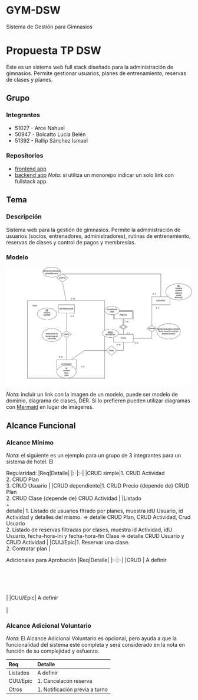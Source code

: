 # GYM-DSW
 Sistema de Gestión para Gimnasios 
# Propuesta TP DSW
Este es un sistema web full stack diseñado para la administración de gimnasios. Permite gestionar usuarios, planes de entrenamiento, reservas de clases y planes. 
## Grupo
### Integrantes
* 51027 - Arce Nahuel
* 50947 - Bolcatto Lucía Belén
* 51392 - Rallip Sánchez Ismael
  
### Repositorios
* [frontend app](http://hyperlinkToGihubOrGitlab)
* [backend app](http://hyperlinkToGihubOrGitlab)
*Nota*: si utiliza un monorepo indicar un solo link con fullstack app.

## Tema
### Descripción
Sistema web para la gestión de gimnasios. Permite la administración de usuarios (socios, entrenadores, administradores), rutinas de entrenamiento, reservas de clases y control de pagos y membresías.

### Modelo
![imagen del modelo](images/DER.png)

*Nota*: incluir un link con la imagen de un modelo, puede ser modelo de dominio, diagrama de clases, DER. Si lo prefieren pueden utilizar diagramas con [Mermaid](https://mermaid.js.org) en lugar de imágenes.

## Alcance Funcional 

### Alcance Mínimo

*Nota*: el siguiente es un ejemplo para un grupo de 3 integrantes para un sistema de hotel. El 

Regularidad:
|Req|Detalle|
|:-|:-|
|CRUD simple|1. CRUD Actividad <br>2. CRUD Plan <br>3. CRUD Usuario |
|CRUD dependiente|1. CRUD Precio {depende de} CRUD Plan <br>2. CRUD Clase {depende de} CRUD Actividad |
|Listado<br>+<br>detalle| 1. Listado de usuarios fltrado por planes, muestra idU Usuario, id Actividad y detalles del mismo. => detalle CRUD Plan, CRUD Actividad, Crud Usuario <br> 2. Listado de reservas filtradas por clases, muestra id Actividad, idU Usuario, fecha-hora-ini y fecha-hora-fin Clase => detalle CRUD Usuario y CRUD Actividad |
|CUU/Epic|1. Reservar una clase. <br>2. Contratar plan |


Adicionales para Aprobación
|Req|Detalle|
|:-|:-|
|CRUD | A definir <br><br><br><br><br><br>|
|CUU/Epic| A definir <br><br>|


### Alcance Adicional Voluntario

*Nota*: El Alcance Adicional Voluntario es opcional, pero ayuda a que la funcionalidad del sistema esté completa y será considerado en la nota en función de su complejidad y esfuerzo.

|Req|Detalle|
|:-|:-|
|Listados | A definir <br>|
|CUU/Epic|1. Cancelacón reserva <br>|
|Otros|1. Notificación previa a turno |
